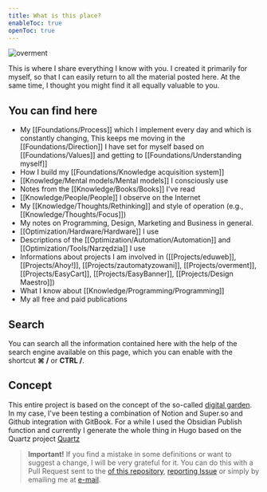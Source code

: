 ```yaml
---
title: What is this place?
enableToc: true
openToc: true
---
```


![overment](https://space.overment.com/overment/overment.png)

This is where I share everything I know with you. I created it primarily for myself, so that I can easily return to all the material posted here. At the same time, I thought you might find it all equally valuable to you.

## You can find here

* My [[Foundations/Process]] which I implement every day and which is constantly changing, This keeps me moving in the [[Foundations/Direction]]  I have set for myself based on [[Foundations/Values]] and getting to [[Foundations/Understanding myself]]
* How I build my [[Foundations/Knowledge acquisition system]]
* [[Knowledge/Mental models/Mental models]] I consciously use
* Notes from the [[Knowledge/Books/Books]] I've read
* [[Knowledge/People/People]] I observe on the Internet
* My [[Knowledge/Thoughts/Rethinking]] and style of operation (e.g., [[Knowledge/Thoughts/Focus]])
* My notes on Programming, Design, Marketing and Business in general.
* [[Optimization/Hardware/Hardware]] I use
* Descriptions of the [[Optimization/Automation/Automation]] and [[Optimization/Tools/Narzędzia]] I use
* Informations about projects I am involved in ([[Projects/eduweb]], [[Projects/Ahoy!]], [[Projects/zautomatyzowani]], [[Projects/overment]], [[Projects/EasyCart]], [[Projects/EasyBanner]], [[Projects/Design Maestro]])
* What I know about [[Knowledge/Programming/Programming]]
* My all free and paid publications

## Search

You can search all the information contained here with the help of the search engine available on this page, which you can enable with the shortcut **⌘ /** or **CTRL /**.

## Concept

This entire project is based on the concept of the so-called [digital garden](https://joelhooks.com/digital-garden). In my case, I've been testing a combination of Notion and Super.so and Github integration with GitBook. For a while I used the Obsidian Publish function and currently I generate the whole thing in Hugo based on the Quartz project [Quartz](https://quartz.jzhao.xyz/) 

> **Important!** If you find a mistake in some definitions or want to suggest a change, I will be very grateful for it. You can do this with a Pull Request sent to the [of this repository](https://github.com/iceener/brain), [reporting Issue](https://github.com/iceener/brain/issues/new) or simply by emailing me at [e-mail](mailto:adam@overment.com).
